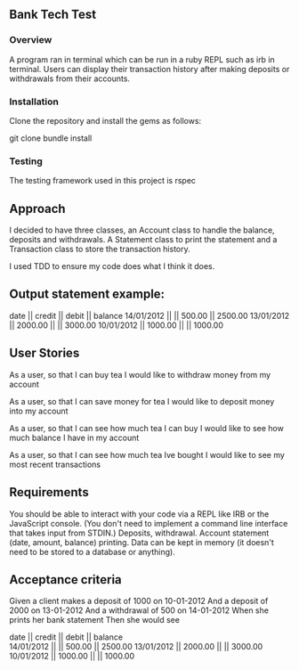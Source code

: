 ## Bank Tech Test

### Overview

A program ran in terminal which can be run in a ruby REPL such as irb in terminal. Users can display their transaction history after making deposits or withdrawals from their accounts.

### Installation
Clone the repository and install the gems as follows:

git clone 
bundle install


### Testing
The testing framework used in this project is rspec


## Approach

I decided to have three classes, an Account class to handle the balance, deposits and withdrawals. A Statement class to print the statement and a Transaction class to store the transaction history. 

I used TDD to ensure my code does what I think it does. 

## Output statement example:

date || credit || debit || balance
14/01/2012 || || 500.00 || 2500.00
13/01/2012 || 2000.00 || || 3000.00
10/01/2012 || 1000.00 || || 1000.00

## User Stories

As a user,
so that I can buy tea
I would like to withdraw money from my account

As a user,
so that I can save money for tea
I would like to deposit money into my account

As a user,
so that I can see how much tea I can buy
I would like to see how much balance I have in my account

As a user,
so that I can see how much tea Ive bought
I would like to see my most recent transactions



## Requirements

You should be able to interact with your code via a REPL like IRB or the JavaScript console. (You don't need to implement a command line interface that takes input from STDIN.)
Deposits, withdrawal.
Account statement (date, amount, balance) printing.
Data can be kept in memory (it doesn't need to be stored to a database or anything).



## Acceptance criteria

Given a client makes a deposit of 1000 on 10-01-2012
And a deposit of 2000 on 13-01-2012
And a withdrawal of 500 on 14-01-2012
When she prints her bank statement
Then she would see


date || credit || debit || balance\
14/01/2012 || || 500.00 || 2500.00
13/01/2012 || 2000.00 || || 3000.00
10/01/2012 || 1000.00 || || 1000.00
